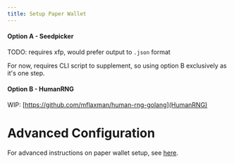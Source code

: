 ```yaml
---
title: Setup Paper Wallet
---
```

#### Option A - Seedpicker
TODO: requires xfp, would prefer output to `.json` format

For now, requires CLI script to supplement, so using option B exclusively as it's one step.

#### Option B - HumanRNG
WIP: [https://github.com/mflaxman/human-rng-golang](HumanRNG)

# Advanced Configuration
For advanced instructions on paper wallet setup, see [here](/setup-wallets/paper-advanced).
